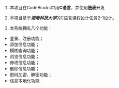 1. 本项目在CodeBlocks中用**C语言**，并使用**链表**开发

2. 本项目基于***湖南科技大学***的C语言课程设计任务2-1设计。

3. 本系统拥有八个功能：

- 登录、注册功能；
- 添加信息功能；
- 模糊查询功能；
- 浏览信息功能；
- 修改信息功能；
- 删除信息功能；
- 密码加密、解密功能；
- 信息本地化功能.
